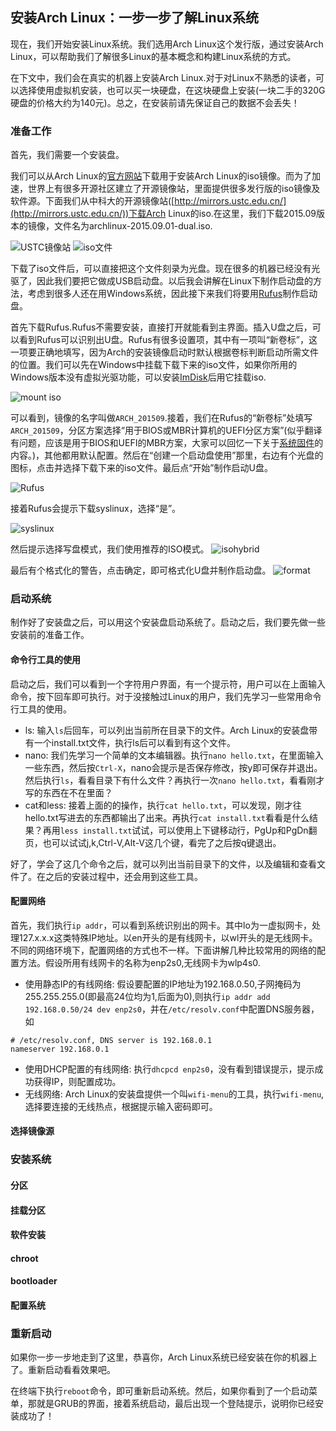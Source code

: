 ## 安装Arch Linux：一步一步了解Linux系统

现在，我们开始安装Linux系统。我们选用Arch Linux这个发行版，通过安装Arch Linux，可以帮助我们了解很多Linux的基本概念和构建Linux系统的方式。

在下文中，我们会在真实的机器上安装Arch Linux.对于对Linux不熟悉的读者，可以选择使用虚拟机安装，也可以买一块硬盘，在这块硬盘上安装(一块二手的320G硬盘的价格大约为140元)。总之，在安装前请先保证自己的数据不会丢失！

### 准备工作
首先，我们需要一个安装盘。

我们可以从Arch Linux的[官方网站](https://www.archlinux.org/)下载用于安装Arch Linux的iso镜像。而为了加速，世界上有很多开源社区建立了开源镜像站，里面提供很多发行版的iso镜像及软件源。下面我们从中科大的开源镜像站([http://mirrors.ustc.edu.cn/](http://mirrors.ustc.edu.cn/))下载Arch Linux的iso.在这里，我们下载2015.09版本的镜像，文件名为archlinux-2015.09.01-dual.iso.

![USTC镜像站](img/01-download.png)
![iso文件](img/02-download-2.png)

下载了iso文件后，可以直接把这个文件刻录为光盘。现在很多的机器已经没有光驱了，因此我们要把它做成USB启动盘。以后我会讲解在Linux下制作启动盘的方法，考虑到很多人还在用Windows系统，因此接下来我们将要用[Rufus](https://rufus.akeo.ie/)制作启动盘。

首先下载Rufus.Rufus不需要安装，直接打开就能看到主界面。插入U盘之后，可以看到Rufus可以识别出U盘。Rufus有很多设置项，其中有一项叫“新卷标”，这一项要正确地填写，因为Arch的安装镜像启动时默认根据卷标判断启动所需文件的位置。我们可以先在Windows中挂载下载下来的iso文件，如果你所用的Windows版本没有虚拟光驱功能，可以安装[ImDisk](http://www.ltr-data.se/opencode.html/#ImDisk)后用它挂载iso.

![mount iso](img/03-mount.png)

可以看到，镜像的名字叫做`ARCH_201509`.接着，我们在Rufus的“新卷标”处填写`ARCH_201509`，分区方案选择“用于BIOS或MBR计算机的UEFI分区方案”(似乎翻译有问题，应该是用于BIOS和UEFI的MBR方案，大家可以回忆一下关于[系统固件](from-firmware-to-userspace.md#固件firmware)的内容。)，其他都用默认配置。然后在“创建一个启动盘使用”那里，右边有个光盘的图标，点击并选择下载下来的iso文件。最后点“开始”制作启动U盘。

![Rufus](img/04-rufus.png)

接着Rufus会提示下载syslinux，选择“是”。

![syslinux](img/05-dlsyslinux.png)

然后提示选择写盘模式，我们使用推荐的ISO模式。
![isohybrid](img/06-hybridiso.png)

最后有个格式化的警告，点击确定，即可格式化U盘并制作启动盘。
![format](img/07-format.png)

### 启动系统
制作好了安装盘之后，可以用这个安装盘启动系统了。启动之后，我们要先做一些安装前的准备工作。

#### 命令行工具的使用
启动之后，我们可以看到一个字符用户界面，有一个提示符，用户可以在上面输入命令，按下回车即可执行。对于没接触过Linux的用户，我们先学习一些常用命令行工具的使用。

* ls: 输入`ls`后回车，可以列出当前所在目录下的文件。Arch Linux的安装盘带有一个install.txt文件，执行ls后可以看到有这个文件。
* nano: 我们先学习一个简单的文本编辑器。执行`nano hello.txt`，在里面输入一些东西，然后按`Ctrl-X`，nano会提示是否保存修改，按y即可保存并退出。然后执行`ls`，看看目录下有什么文件？再执行一次`nano hello.txt`，看看刚才写的东西在不在里面？
* cat和less: 接着上面的的操作，执行`cat hello.txt`，可以发现，刚才往hello.txt写进去的东西都输出了出来。再执行`cat install.txt`看看是什么结果？再用`less install.txt`试试，可以使用上下键移动行，PgUp和PgDn翻页，也可以试试j,k,Ctrl-V,Alt-V这几个键，看完了之后按q键退出。

好了，学会了这几个命令之后，就可以列出当前目录下的文件，以及编辑和查看文件了。在之后的安装过程中，还会用到这些工具。

#### 配置网络
首先，我们执行`ip addr`，可以看到系统识别出的网卡。其中lo为一虚拟网卡，处理127.x.x.x这类特殊IP地址。以en开头的是有线网卡，以wl开头的是无线网卡。不同的网络环境下，配置网络的方式也不一样。下面讲解几种比较常用的网络的配置方法。假设所用有线网卡的名称为enp2s0,无线网卡为wlp4s0.

* 使用静态IP的有线网络: 假设要配置的IP地址为192.168.0.50,子网掩码为255.255.255.0(即最高24位均为1,后面为0),则执行`ip addr add 192.168.0.50/24 dev enp2s0`，并在`/etc/resolv.conf`中配置DNS服务器，如
```
# /etc/resolv.conf, DNS server is 192.168.0.1
nameserver 192.168.0.1
```
* 使用DHCP配置的有线网络: 执行`dhcpcd enp2s0`，没有看到错误提示，提示成功获得IP，则配置成功。
* 无线网络: Arch Linux的安装盘提供一个叫`wifi-menu`的工具，执行`wifi-menu`,选择要连接的无线热点，根据提示输入密码即可。

#### 选择镜像源

### 安装系统

#### 分区

#### 挂载分区

#### 软件安装

#### chroot

#### bootloader

#### 配置系统

### 重新启动
如果你一步一步地走到了这里，恭喜你，Arch Linux系统已经安装在你的机器上了。重新启动看看效果吧。

在终端下执行`reboot`命令，即可重新启动系统。然后，如果你看到了一个启动菜单，那就是GRUB的界面，接着系统启动，最后出现一个登陆提示，说明你已经安装成功了！
